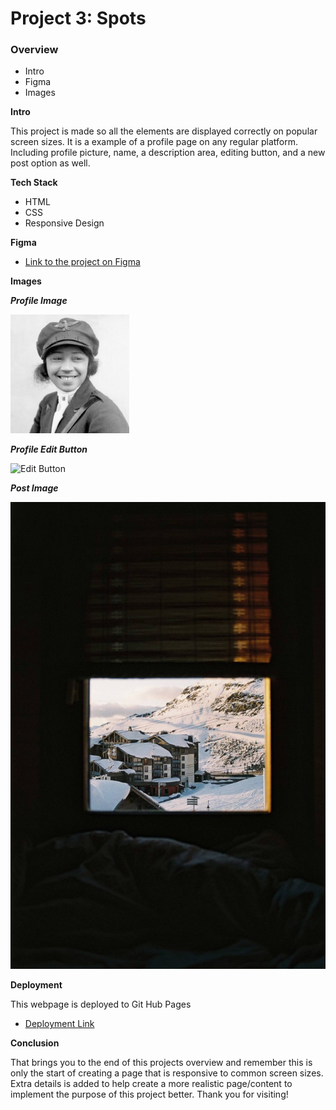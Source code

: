 # Project 3: Spots

### Overview

- Intro
- Figma
- Images

**Intro**

This project is made so all the elements are displayed correctly on popular screen sizes. It is a example of a profile page on any regular platform. Including profile picture, name, a description area, editing button, and a new post option as well.

**Tech Stack**

- HTML
- CSS
- Responsive Design

**Figma**

- [Link to the project on Figma](https://www.figma.com/file/BBNm2bC3lj8QQMHlnqRsga/Sprint-3-Project-%E2%80%94-Spots?type=design&node-id=2%3A60&mode=design&t=afgNFybdorZO6cQo-1)

**Images**

**_Profile Image_**

![profile Image](./images/avatar.jpg)

**_Profile Edit Button_**

![Edit Button](profile__edit-btn)

**_Post Image_**

![Cards Images](./images/1-photo-by-moritz-feldmann-from-pexels.jpg)

**Deployment**

This webpage is deployed to Git Hub Pages

- [Deployment Link](https://pazongyang.github.io/se_project_spots/)

**Conclusion**

That brings you to the end of this projects overview and remember this is only the start of creating a page that is responsive to common screen sizes. Extra details is added to help create a more realistic page/content to implement the purpose of this project better. Thank you for visiting!
